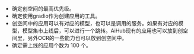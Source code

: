- 确定创空间的最高优先级。
- 确定使用gradio作为创建应用的工具。
- 创空间中的应用可以有对应的模型，也可以是调用的服务。如果有对应的模型，模型集市上线后，可以进行一个跳转。AiHub现有的应用也可以放到创空间里，另外OCR的一些能力也可以放到创空间中。
- 确定需上线的应用个数为 100 个。